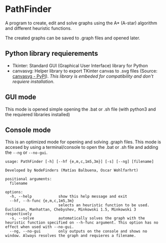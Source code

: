 # PathFinder
A program to create, edit and solve graphs using the A* (A-star) algorithm and different heuristic functions.

The created graphs can be saved to .graph files and opened later.

## Python library requierements
- Tkinter: Standard GUI (Graphical User Interface) library for Python
- canvasvg: Helper library to export TKinter canvas to .svg files (Source: [canvasvg - PyPI](https://pypi.org/project/canvasvg/)). _This library is embeded for compatibility and don't requiere installation_.

## GUI mode
This mode is opened simple opening the .bat or .sh file (with python3 and the requiered libraries installed)

## Console mode
This is an optimized mode for opening and solving .graph files. This mode is accesed by using a terminal/console to open the .bat or .sh file and adding the `--ng` or `--no-gui`.
```
usage: PathFinder [-h] [--hf {e,m,c,1m5,3m}] [-s] [--ng] [filename]

Developed by NodeFinders (Matías Balbuena, Oscar Wohlfarhrt)

positional arguments:
  filename

options:
  -h, --help            show this help message and exit
  --hf, --h-func {e,m,c,1m5,3m}
                        selects an heuristic function to be used. Euclidian, Manhattan, Chebyshev, Minkowski 1.5, Minkowski 3 respectively
  -s, --solve           automatically solves the graph with the heuristic function specified on --h-func argument. This option has no effect when used with --no-gui.
  --ng, --no-gui        only outputs on the console and shows no window. Always resolves the graph and requieres a filename.
```
